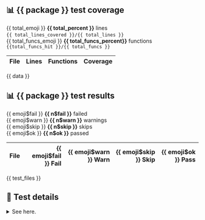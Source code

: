 ## 📊 {{ package }} test coverage

{{ total_emoji }} **{{ total_percent }}** lines \
`{{ total_lines_covered }}/{{ total_lines }}` &emsp; \
{{ total_funcs_emoji }} **{{ total_funcs_percent}}** functions \
`{{total_funcs_hit }}/{{ total_funcs }}`

| File | Lines | Functions | Coverage |
|:-----|------:|----------:|---------:|
{{ data }}

## 📊 {{ package }} test results

{{ emoji$fail }} **{{ n$fail }}** failed &nbsp; \
{{ emoji$warn }} **{{ n$warn }}** warnings &nbsp; \
{{ emoji$skip }} **{{ n$skip }}** skips \
{{ emoji$ok }} **{{ n$ok }}** passed &nbsp;

| File | {{ emoji$fail }} Fail | {{ emoji$warn }} Warn | {{ emoji$skip }} Skip | {{ emoji$ok }} Pass |
|:-----|-----:|-----:|-----:|-----:|
{{ test_files }}

## 🧪 Test details

<details><summary>See here.</summary>
| File | Test | Fail | Warn | Skip | Pass |
|:-----|:-----|-----:|-----:|-----:|-----:|
{{ test_details }}
</details>
